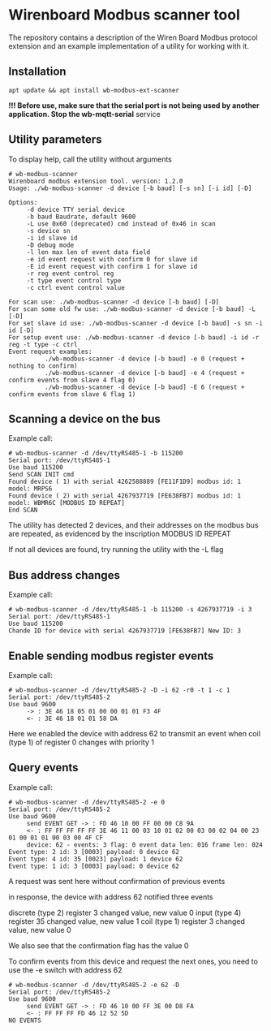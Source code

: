 # Wirenboard Modbus scanner tool

The repository contains a description of the Wiren Board Modbus protocol extension and an example implementation of a utility for working with it.

## Installation

`apt update && apt install wb-modbus-ext-scanner`

**!!! Before use, make sure that the serial port is not being used by another application. Stop the wb-mqtt-serial** service

## Utility parameters

To display help, call the utility without arguments

```
# wb-modbus-scanner
Wirenboard modbus extension tool. version: 1.2.0
Usage: ./wb-modbus-scanner -d device [-b baud] [-s sn] [-i id] [-D]

Options:
     -d device TTY serial device
     -b baud Baudrate, default 9600
     -L use 0x60 (deprecated) cmd instead of 0x46 in scan
     -s device sn
     -i id slave id
     -D debug mode
     -l len max len of event data field
     -e id event request with confirm 0 for slave id
     -E id event request with confirm 1 for slave id
     -r reg event control reg
     -t type event control type
     -c ctrl event control value

For scan use: ./wb-modbus-scanner -d device [-b baud] [-D]
For scan some old fw use: ./wb-modbus-scanner -d device [-b baud] -L [-D]
For set slave id use: ./wb-modbus-scanner -d device [-b baud] -s sn -i id [-D]
For setup event use: ./wb-modbus-scanner -d device [-b baud] -i id -r reg -t type -c ctrl
Event request examples:
          ./wb-modbus-scanner -d device [-b baud] -e 0 (request + nothing to confirm)
          ./wb-modbus-scanner -d device [-b baud] -e 4 (request + confirm events from slave 4 flag 0)
          ./wb-modbus-scanner -d device [-b baud] -E 6 (request + confirm events from slave 6 flag 1)
```

## Scanning a device on the bus

Example call:

```
# wb-modbus-scanner -d /dev/ttyRS485-1 -b 115200
Serial port: /dev/ttyRS485-1
Use baud 115200
Send SCAN INIT cmd
Found device ( 1) with serial 4262588889 [FE11F1D9] modbus id: 1 model: MRPS6
Found device ( 2) with serial 4267937719 [FE638FB7] modbus id: 1 model: WBMR6C [MODBUS ID REPEAT]
End SCAN
```

The utility has detected 2 devices, and their addresses on the modbus bus are repeated, as evidenced by the inscription MODBUS ID REPEAT

If not all devices are found, try running the utility with the -L flag

## Bus address changes

Example call:

```
# wb-modbus-scanner -d /dev/ttyRS485-1 -b 115200 -s 4267937719 -i 3
Serial port: /dev/ttyRS485-1
Use baud 115200
Chande ID for device with serial 4267937719 [FE638FB7] New ID: 3
```

## Enable sending modbus register events

Example call:

```
# wb-modbus-scanner -d /dev/ttyRS485-2 -D -i 62 -r0 -t 1 -c 1
Serial port: /dev/ttyRS485-2
Use baud 9600
     -> : 3E 46 18 05 01 00 00 01 01 F3 4F
     <- : 3E 46 18 01 01 58 DA

```

Here we enabled the device with address 62 to transmit an event when coil (type 1) of register 0 changes with priority 1

## Query events

Example call:

```
# wb-modbus-scanner -d /dev/ttyRS485-2 -e 0
Serial port: /dev/ttyRS485-2
Use baud 9600
     send EVENT GET -> : FD 46 10 00 FF 00 00 C8 9A
     <- : FF FF FF FF FF 3E 46 11 00 03 10 01 02 00 03 00 02 04 00 23 01 00 01 01 00 03 00 4F CF
     device: 62 - events: 3 flag: 0 event data len: 016 frame len: 024
Event type: 2 id: 3 [0003] payload: 0 device 62
Event type: 4 id: 35 [0023] payload: 1 device 62
Event type: 1 id: 3 [0003] payload: 0 device 62
```

A request was sent here without confirmation of previous events

in response, the device with address 62 notified three events

discrete (type 2) register 3 changed value, new value 0
input (type 4) register 35 changed value, new value 1
coil (type 1) register 3 changed value, new value 0

We also see that the confirmation flag has the value 0

To confirm events from this device and request the next ones, you need to use the -e switch with address 62

```
# wb-modbus-scanner -d /dev/ttyRS485-2 -e 62 -D
Serial port: /dev/ttyRS485-2
Use baud 9600
     send EVENT GET -> : FD 46 10 00 FF 3E 00 D8 FA
     <- : FF FF FF FD 46 12 52 5D
NO EVENTS
```
